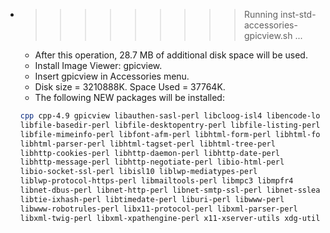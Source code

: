 * >>>>>>>>> Running inst-std-accessories-gpicview.sh ...
  * After this operation, 28.7 MB of additional disk space will be used.
  * Install Image Viewer: gpicview.
  * Insert gpicview in Accessories menu.
  * Disk size = 3210888K. Space Used = 37764K.
  * The following NEW packages will be installed:
  ```bash
  cpp cpp-4.9 gpicview libauthen-sasl-perl libcloog-isl4 libencode-locale-perl
  libfile-basedir-perl libfile-desktopentry-perl libfile-listing-perl
  libfile-mimeinfo-perl libfont-afm-perl libhtml-form-perl libhtml-format-perl
  libhtml-parser-perl libhtml-tagset-perl libhtml-tree-perl
  libhttp-cookies-perl libhttp-daemon-perl libhttp-date-perl
  libhttp-message-perl libhttp-negotiate-perl libio-html-perl
  libio-socket-ssl-perl libisl10 liblwp-mediatypes-perl
  liblwp-protocol-https-perl libmailtools-perl libmpc3 libmpfr4
  libnet-dbus-perl libnet-http-perl libnet-smtp-ssl-perl libnet-ssleay-perl
  libtie-ixhash-perl libtimedate-perl liburi-perl libwww-perl
  libwww-robotrules-perl libx11-protocol-perl libxml-parser-perl
  libxml-twig-perl libxml-xpathengine-perl x11-xserver-utils xdg-utils
  ```
